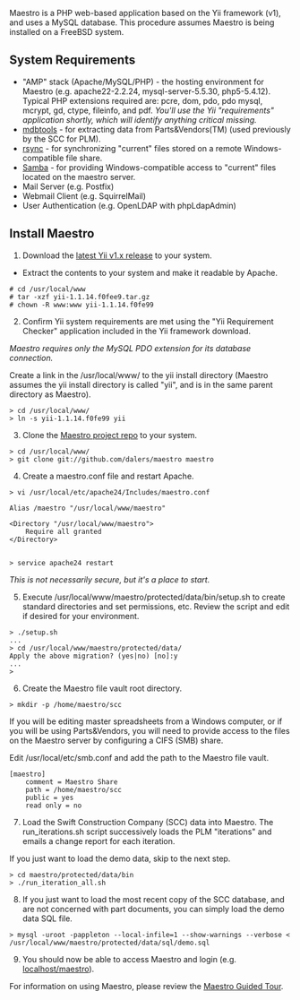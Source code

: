 Maestro is a PHP web-based application based on the Yii framework (v1), 
and uses a MySQL database. This procedure assumes Maestro is being 
installed on a FreeBSD system. 


## System Requirements

* "AMP" stack (Apache/MySQL/PHP) - the hosting environment for Maestro 
 (e.g. apache22-2.2.24, mysql-server-5.5.30, php5-5.4.12). Typical PHP 
 extensions required are: pcre, dom, pdo, pdo mysql, mcrypt, gd, ctype, 
 fileinfo, and pdf. *You'll use the Yii "requirements" application 
 shortly, which will identify anything critical missing.* 
* [mdbtools](https://github.com/brianb/mdbtools) - for extracting data 
 from Parts&Vendors(TM) (used previously by the SCC for PLM). 
* [rsync](http://rsync.samba.org/) - for synchronizing "current" files 
 stored on a remote Windows-compatible file share. 
* [Samba](http://www.samba.org) - for providing Windows-compatible 
 access to "current" files located on the maestro server. 
* Mail Server (e.g. Postfix)
* Webmail Client (e.g. SquirrelMail)
* User Authentication (e.g. OpenLDAP with phpLdapAdmin)

## Install Maestro

1) Download the [latest Yii v1.x release](http://www.yiiframework.com) 
 to your system. 

* Extract the contents to your system and make it readable by Apache.

```
# cd /usr/local/www
# tar -xzf yii-1.1.14.f0fee9.tar.gz
# chown -R www:www yii-1.1.14.f0fe99
```

2) Confirm Yii system requirements are met using the "Yii Requirement 
Checker" application included in the Yii framework download. 

*Maestro requires only the MySQL PDO extension for its database connection.*

Create a link in the /usr/local/www/ to the yii install directory 
 (Maestro assumes the yii install directory is called "yii", and is in 
 the same parent directory as Maestro). 

```
> cd /usr/local/www/
> ln -s yii-1.1.14.f0fe99 yii
```

3) Clone the [Maestro project 
 repo](https://github.com/dalers/maestro-yii) to your system. 

```
> cd /usr/local/www/
> git clone git://github.com/dalers/maestro maestro
```

4) Create a maestro.conf file and restart Apache.

```
> vi /usr/local/etc/apache24/Includes/maestro.conf

Alias /maestro "/usr/local/www/maestro"

<Directory "/usr/local/www/maestro">
    Require all granted
</Directory>


> service apache24 restart
```

*This is not necessarily secure, but it's a place to start.*

5) Execute /usr/local/www/maestro/protected/data/bin/setup.sh to create 
standard directories and set permissions, etc. Review the script and 
edit if desired for your environment. 


```
> ./setup.sh
...
> cd /usr/local/www/maestro/protected/data/
Apply the above migration? (yes|no) [no]:y
...
>
```

6) Create the Maestro file vault root directory.

```
> mkdir -p /home/maestro/scc
```

If you will be editing master spreadsheets from a Windows computer, or 
if you will be using Parts&Vendors, you will need to provide access to
the files on the Maestro server by configuring a CIFS (SMB) share. 

Edit /usr/local/etc/smb.conf and add the path to the Maestro file vault.

```
[maestro]
    comment = Maestro Share
    path = /home/maestro/scc
    public = yes
    read only = no
```

7) Load the Swift Construction Company (SCC) data into Maestro. The 
 run_iterations.sh script successively loads the PLM "iterations" and 
 emails a change report for each iteration.
 
If you just want to load the demo data, skip to the next step.

```
> cd maestro/protected/data/bin
> ./run_iteration_all.sh
```

8) If you just want to load the most recent copy of the SCC database, and
are not concerned with part documents, you can simply load the demo data
SQL file.

```
> mysql -uroot -pappleton --local-infile=1 --show-warnings --verbose < /usr/local/www/maestro/protected/data/sql/demo.sql
```

9) You should now be able to access Maestro and login (e.g. [localhost/maestro](http://localhost/maestro)).

For information on using Maestro, please review the [Maestro Guided Tour](http://github.com/dalers/maestro/wiki/Guided-tour).
